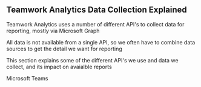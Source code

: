 ## Teamwork Analytics Data Collection Explained

Teamwork Analytics uses a number of different API's to collect data for reporting, mostly via Microsoft Graph

All data is not available from a single API, so we often have to combine data sources to get the detail we want for reporting

This section explains some of the different API's we use and data we collect, and its impact on avaialble reports

Microsoft Teams
